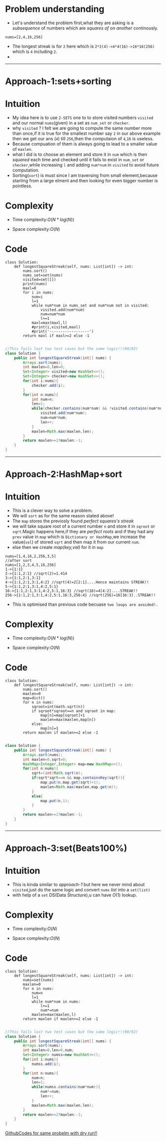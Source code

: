
# Problem understanding
<!-- Describe your first thoughts on how to solve this problem. -->
- Let's understand the problem first,what they are asking is a *subsequence* of numbers which are *squares of on another* continously.
```
nums=[2,4,16,256]

```
- The longest streak is for `2` here which is `2*2(4)->4*4(16)->16*16(256)` which is `4` including `2`.
- 

---

# Approach-1:sets+sorting
# Intuition
- My idea here is to use `2-SETS` one to to store visited numbers
`visited` and our normal `nums`(given) in a set as `num_set` or `checker`.
- why `visited` ? I felt we are going to compute the same number more than once,if it is true for the smallest number say `2` in our above example then we get our ans (`4`) till `256`,then the computaion of `4`,`16` is useless.
-  Because compuation of them is always going to lead to a smaller value of `maxlen`.
- what I did is to choose an element and store it in `num` which is then *squared* each time and checked until it fails to exist in `num_set` or `checker`,while increasing `l` and adding `num*num` in `visited` to avoid future computation.
- Sorting(`sort`) is must since I am traversing from small element,because starting from a large elment and then looking for even bigger number is pointless.


# Complexity
- Time complexity:$O(N*log(N))$
<!-- Add your time complexity here, e.g. $$O(n)$$ -->

- Space complexity:$O(N)$
<!-- Add your space complexity here, e.g. $$O(n)$$ -->

# Code
```python3 []
class Solution:
    def longestSquareStreak(self, nums: List[int]) -> int:
        nums.sort()
        nums_set=set(nums)
        visited=set([])
        print(nums)
        maxl=0
        for i in nums:
            num=i
            l=1
            while num*num in nums_set and num*num not in visited:
                visited.add(num*num)
                num=num*num
                l+=1
            maxl=max(maxl,l)
            #print(i,visited,maxl)
            #print('------------------')
        return maxl if maxl>=2 else -1
        
```
```JAVA []
//This fails last two test cases but the same logic!!(90/92)
class Solution {
    public int longestSquareStreak(int[] nums) {
        Arrays.sort(nums);
        int maxlen=0,len=0;
        Set<Integer> visited=new HashSet<>();
        Set<Integer> checker=new HashSet<>();
        for(int i:nums){
            checker.add(i);
        }
        for(int n:nums){
            int num=n;
            len=1;
            while(checker.contains(num*num) && !visited.contains(num*num)){
                visited.add(num*num);
                num=num*num;
                len++;
            }
            maxlen=Math.max(maxlen,len);
        }
        return maxlen>=2?maxlen:-1;
    }
}
```

---

# Approach-2:HashMap+sort
# Intuition
- This is a clever way to solve a problem.
- We will `sort` as for the same reason stated above!
- The `map` stores the previosly found *perfect squares's streak*
- we will take square root of a current number `n` and store it in `sqroot` or `sqrt`.Magic happens here,if they are *perfect roots* and if they had any `prev` value in `map` which is `Dictionary or HashMap`,we increase the value(`val`) of stored `sqrt` and then map it from our current `num`.
- else then we create *map(key,val)* for it in `map`
```
nums=[1,4,16,2,256,3,5]
//after sort
nums=[1,2,3,4,5,16,256]
1->{1:1}
2->{1:1,2:1} //sqrt(2)=1.414
3->{1:1,2:1,3:1}
4->{1:1,2:1,3:1,4:2} //sqrt(4)=2[2:1]....Hence maintains STREAK!!
5->{1:1,2:1,3:1,4:2,5:1}
16->{1:1,2:1,3:1,4:2,5:1,16:3} //sqrt(16)=4[4:2]....STREAK!!
256->{1:1,2:1,3:1,4:2,5:1,16:3,256:4} //sqrt(256)=16[16:3]..STREAK!!
```
- This is optimised than previous code becuase `two loops are avoided!.`



# Complexity
- Time complexity:$O(N*log(N))$
<!-- Add your time complexity here, e.g. $$O(n)$$ -->

- Space complexity:$O(N)$
<!-- Add your space complexity here, e.g. $$O(n)$$ -->

# Code
```python3 []
class Solution:
    def longestSquareStreak(self, nums: List[int]) -> int:
        nums.sort()
        maxlen=0
        map=dict()
        for n in nums:
            sqroot=int(math.sqrt(n))
            if sqroot*sqroot==n and sqroot in map:
                map[n]=map[sqroot]+1
                maxlen=max(maxlen,map[n])
            else:
                map[n]=1
        return maxlen if maxlen>=2 else -1
        
```
```JAVA []
class Solution {
    public int longestSquareStreak(int[] nums) {
        Arrays.sort(nums);
        int maxlen=0,sqrt=0;
        HashMap<Integer,Integer> map=new HashMap<>();
        for(int n:nums){
            sqrt=(int)Math.sqrt(n);
            if(sqrt*sqrt==n && map.containsKey(sqrt)){
                map.put(n,map.get(sqrt)+1);
                maxlen=Math.max(maxlen,map.get(n));
            }
            else{
                map.put(n,1);
            }
        }
        return maxlen>=2?maxlen:-1;
    }
}
```

---


# Approach-3:set(Beats100%)
# Intuition
- This is kinda similar to *approach-1* but here we never mind about `visited`,just  do the same logic and convert `nums` *list* into a `set(list)`
- with help of a `set` DS(Data Structure),u can have $O(1)$
lookup.

# Complexity
- Time complexity:$O(N)$
<!-- Add your time complexity here, e.g. $$O(n)$$ -->

- Space complexity:$O(N)$
<!-- Add your space complexity here, e.g. $$O(n)$$ -->

# Code
```python3 []
class Solution:
    def longestSquareStreak(self, nums: List[int]) -> int:
        nums=set(nums)
        maxlen=0
        for n in nums:
            num=n
            l=1
            while num*num in nums:
                l+=1
                num*=num
            maxlen=max(maxlen,l)
        return maxlen if maxlen>=2 else -1
        
```
```JAVA []
//This fails last two test cases but the same logic!!(90/92)
class Solution {
    public int longestSquareStreak(int[] nums) {
        Arrays.sort(nums);
        int maxlen=0,len=0,num;
        Set<Integer> numss=new HashSet<>();
        for(int i:nums){
            numss.add(i);
        }
        for(int n:nums){
            num=n;
            len=1;
            while(numss.contains(num*num)){
                num*=num;
                len++;
            }
            maxlen=Math.max(maxlen,len);
        }
        return maxlen>=2?maxlen:-1;
    }
}
```
[GithubCodes for same probelm with dry run!!](https://github.com/themysterysolver/LEET-AND-FUN/tree/main/2586-longest-square-streak-in-an-array)
